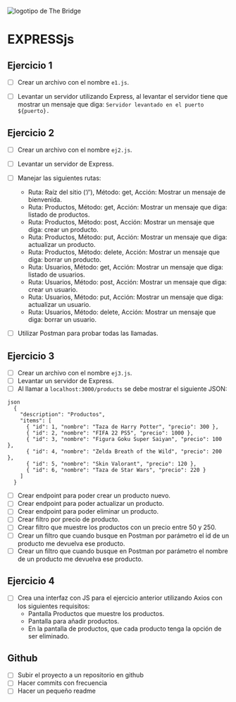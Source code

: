![logotipo de The Bridge](https://user-images.githubusercontent.com/27650532/77754601-e8365180-702b-11ea-8bed-5bc14a43f869.png 'logotipo de The Bridge')

# EXPRESSjs

## Ejercicio 1

- [ ] Crear un archivo con el nombre `e1.js`.
- [ ] Levantar un servidor utilizando Express, al levantar el servidor tiene que mostrar un mensaje que diga: `Servidor levantado en el puerto ${puerto}.`


## Ejercicio 2

- [ ] Crear un archivo con el nombre `ej2.js`.
- [ ] Levantar un servidor de Express.
- [ ] Manejar las siguientes rutas:

  - Ruta: Raíz del sitio (‘/’), Método: get, Acción: Mostrar un mensaje de bienvenida.
  - Ruta: Productos, Método: get, Acción: Mostrar un mensaje que diga: listado de productos.
  - Ruta: Productos, Método: post, Acción: Mostrar un mensaje que diga: crear un producto.
  - Ruta: Productos, Método: put, Acción: Mostrar un mensaje que diga: actualizar un producto.
  - Ruta: Productos, Método: delete, Acción: Mostrar un mensaje que diga: borrar un producto.
  - Ruta: Usuarios, Método: get, Acción: Mostrar un mensaje que diga: listado de usuarios.
  - Ruta: Usuarios, Método: post, Acción: Mostrar un mensaje que diga: crear un usuario.
  - Ruta: Usuarios, Método: put, Acción: Mostrar un mensaje que diga: actualizar un usuario.
  - Ruta: Usuarios, Método: delete, Acción: Mostrar un mensaje que diga: borrar un usuario.

- [ ] Utilizar Postman para probar todas las llamadas.


## Ejercicio 3

- [ ] Crear un archivo con el nombre `ej3.js`.
- [ ] Levantar un servidor de Express.
- [ ] Al llamar a `localhost:3000/products` se debe mostrar el siguiente JSON:

````
json
  {
    "description": "Productos",
    "items": [
      { "id": 1, "nombre": "Taza de Harry Potter", "precio": 300 },
      { "id": 2, "nombre": "FIFA 22 PS5", "precio": 1000 },
      { "id": 3, "nombre": "Figura Goku Super Saiyan", "precio": 100 },
      { "id": 4, "nombre": "Zelda Breath of the Wild", "precio": 200 },
      { "id": 5, "nombre": "Skin Valorant", "precio": 120 },
      { "id": 6, "nombre": "Taza de Star Wars", "precio": 220 }
    ]
  }

````

- [ ] Crear endpoint para poder crear un producto nuevo.
- [ ] Crear endpoint para poder actualizar un producto.
- [ ] Crear endpoint para poder eliminar un producto.
- [ ] Crear filtro por precio de producto.
- [ ] Crear filtro que muestre los productos con un precio entre 50 y 250.
- [ ] Crear un filtro que cuando busque en Postman por parámetro el id de un producto me devuelva ese producto.
- [ ] Crear un filtro que cuando busque en Postman por parámetro el nombre de un producto me devuelva ese producto.

## Ejercicio 4

- [ ] Crea una interfaz con JS para el ejercicio anterior utilizando Axios con los siguientes requisitos:
  - Pantalla Productos que muestre los productos.
  - Pantalla para añadir productos.
  - En la pantalla de productos, que cada producto tenga la opción de ser eliminado.

## Github

- [ ] Subir el proyecto a un repositorio en github
- [ ] Hacer commits con frecuencia
- [ ] Hacer un pequeño readme
